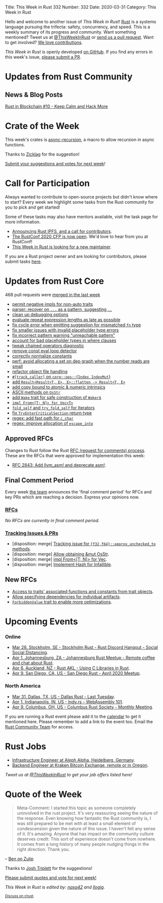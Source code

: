 Title: This Week in Rust 332
Number: 332
Date: 2020-03-31
Category: This Week in Rust

Hello and welcome to another issue of *This Week in Rust*!
[Rust](http://rust-lang.org) is a systems language pursuing the trifecta: safety, concurrency, and speed.
This is a weekly summary of its progress and community.
Want something mentioned? Tweet us at [@ThisWeekInRust](https://twitter.com/ThisWeekInRust) or [send us a pull request](https://github.com/cmr/this-week-in-rust).
Want to get involved? [We love contributions](https://github.com/rust-lang/rust/blob/master/CONTRIBUTING.md).

*This Week in Rust* is openly developed [on GitHub](https://github.com/cmr/this-week-in-rust).
If you find any errors in this week's issue, [please submit a PR](https://github.com/cmr/this-week-in-rust/pulls).

# Updates from Rust Community

## News & Blog Posts

[Rust in Blockchain #10 - Keep Calm and Hack More](https://rustinblockchain.org/newsletters/2020-04-01-keep-calm-and-hack-more/)

# Crate of the Week

This week's crates is [async-recursion](https://github.com/dcchut/async-recursion), a macro to allow recursion in async functions.

Thanks to [Zicklag](https://users.rust-lang.org/t/crate-of-the-week/2704/744) for the suggestion!

[Submit your suggestions and votes for next week][submit_crate]!

[submit_crate]: https://users.rust-lang.org/t/crate-of-the-week/2704

# Call for Participation

Always wanted to contribute to open-source projects but didn't know where to start?
Every week we highlight some tasks from the Rust community for you to pick and get started!

Some of these tasks may also have mentors available, visit the task page for more information.

* [Announcing Rust IPFS, and a call for contributors](https://blog.ipfs.io/2020-03-18-announcing-rust-ipfs/).
* [The RustConf 2020 CFP is now open](https://cfp.rustconf.com/events/rustconf-2020). We'd love to hear from you at RustConf!
* [This Week in Rust is looking for a new maintainer](https://blog.rust-lang.org/inside-rust/2020/03/13/twir-new-lead.html).

If you are a Rust project owner and are looking for contributors, please submit tasks [here][guidelines].

[guidelines]: https://users.rust-lang.org/t/twir-call-for-participation/4821

# Updates from Rust Core

468 pull requests were [merged in the last week][merged]

[merged]: https://github.com/search?q=is%3Apr+org%3Arust-lang+is%3Amerged+merged%3A2020-03-23..2020-03-30

* [permit negative impls for non-auto traits](https://github.com/rust-lang/rust/pull/68004)
* [parser: recover on `...` as a pattern, suggesting `..`](https://github.com/rust-lang/rust/pull/70417)
* [clean up debugging options](https://github.com/rust-lang/rust/pull/70297)
* [evaluate repeat expression lengths as late as possible](https://github.com/rust-lang/rust/pull/69981)
* [fix cycle error when emitting suggestion for mismatched `fn` type](https://github.com/rust-lang/rust/pull/69936)
* [fix smaller issues with invalid placeholder type errors](https://github.com/rust-lang/rust/pull/70369)
* [fix incorrect pattern warning "unreachable pattern"](https://github.com/rust-lang/rust/pull/70413)
* [account for bad placeholder types in where clauses](https://github.com/rust-lang/rust/pull/70294)
* [tweak chained operators diagnostic](https://github.com/rust-lang/rust/pull/69878)
* [remove const eval loop detector](https://github.com/rust-lang/rust/pull/70087)
* [correctly normalize constants](https://github.com/rust-lang/rust/pull/70319)
* [perf: avoid allocating a set on dep graph when the number reads are small](https://github.com/rust-lang/rust/pull/69778)
* [refactor object file handling](https://github.com/rust-lang/rust/pull/70384)
* [`#[track_caller]` on `core::ops::`{`Index`, `IndexMut`}](https://github.com/rust-lang/rust/pull/70234)
* [add `Result<Result<T, E>, E>::flatten -> Result<T, E>`](https://github.com/rust-lang/rust/pull/70140)
* [add copy bound to atomic & numeric intrinsics](https://github.com/rust-lang/rust/pull/70101)
* [ASCII methods on `OsStr`](https://github.com/rust-lang/rust/pull/69937)
* [add `Wake` trait for safe construction of `Waker`s](https://github.com/rust-lang/rust/pull/68700)
* [`impl From<[T; N]> for Vec<T>`](https://github.com/rust-lang/rust/pull/68692)
* [`fold_self` and `try_fold_self` for Iterators](https://github.com/rust-lang/rust/pull/65222)
* [fix `TryEnterCriticalSection` return type](https://github.com/rust-lang/rust/pull/70510)
* [regex: add fast path for `c_char`](https://github.com/rust-lang/regex/pull/658)
* [regex: improve allocation of `escape_into`](https://github.com/rust-lang/regex/pull/655)

## Approved RFCs

Changes to Rust follow the Rust [RFC (request for comments) process](https://github.com/rust-lang/rfcs#rust-rfcs). These
are the RFCs that were approved for implementation this week:

* [RFC 2843: Add llvm_asm! and deprecate asm!](https://github.com/rust-lang/rfcs/pull/2843).

## Final Comment Period

Every week [the team](https://www.rust-lang.org/team.html) announces the
'final comment period' for RFCs and key PRs which are reaching a
decision. Express your opinions now.

### [RFCs](https://github.com/rust-lang/rfcs/labels/final-comment-period)

*No RFCs are currently in final comment period.*

### [Tracking Issues & PRs](https://github.com/rust-lang/rust/labels/final-comment-period)

* [disposition: merge] [Tracking issue for `{f32,f64}::approx_unchecked_to` methods](https://github.com/rust-lang/rust/issues/67058).
* [disposition: merge] [Allow obtaining &mut OsStr](https://github.com/rust-lang/rust/pull/70048).
* [disposition: merge] [impl From<[T; N]> for Vec<T>](https://github.com/rust-lang/rust/pull/68692).
* [disposition: merge] [Implement Hash for Infallible](https://github.com/rust-lang/rust/pull/70281).

## New RFCs

* [Access to traits' associated functions and constants from trait objects](https://github.com/rust-lang/rfcs/pull/2886).
* [Allow specifying dependencies for individual artifacts](https://github.com/rust-lang/rfcs/pull/2887).
* [`ForbiddenValue` trait to enable more optimizations](https://github.com/rust-lang/rfcs/pull/2888).

# Upcoming Events

### Online

* [Mar 28. Stockholm, SE - Stockholm Rust - Rust Discord Hangout - Social Social Distancing](https://www.meetup.com/Stockholm-Rust/events/269572409/).
* [Apr  1. Johannesburg, ZA - Johannesburg Rust Meetup - Remote coffee and chat about Rust](https://www.meetup.com/Johannesburg-Rust-Meetup/events/269648606/).
* [Apr  6. Auckland, NZ - Rust AKL - Using C Libraries in Rust](https://www.meetup.com/rust-akl/events/266876539/).
* [Apr  9. San Diego, CA, US - San Diego Rust - April 2020 Meetup](https://www.meetup.com/San-Diego-Rust/events/269639205/).

### North America

* [Mar 31. Dallas, TX, US - Dallas Rust - Last Tuesday](https://www.meetup.com/Dallas-Rust/events/zfgwzmybcfbpc/).
* [Apr  1. Indianapolis, IN, US - Indy.rs - WebAssembly 101](https://www.meetup.com/indyrs/events/dtqwprybcgbcb/).
* [Apr  9. Columbus, OH, US - Columbus Rust Society - Monthly Meeting](https://www.meetup.com/columbus-rs/events/dpkhgrybcgbmb/).

If you are running a Rust event please add it to the [calendar] to get
it mentioned here. Please remember to add a link to the event too.
Email the [Rust Community Team][community] for access.

[calendar]: https://www.google.com/calendar/embed?src=apd9vmbc22egenmtu5l6c5jbfc%40group.calendar.google.com
[community]: mailto:community-team@rust-lang.org

# Rust Jobs

* [Infrastructure Engineer at Aleph Alpha, Heidelberg, Germany](https://aleph-alpha.de/sw_engineer.html?language=de).
* [Backend Engineer at Kraken Bitcoin Exchange, remote or in Oregon](https://www.glassdoor.com/job-listing/backend-engineer-rust-kraken-bitcoin-exchange-JV_KO0,21_KE22,45.htm?jl=2913415229&utm_campaign=google_jobs_apply&utm_source=google_jobs_apply&utm_medium=organic).

*Tweet us at [@ThisWeekInRust](https://twitter.com/ThisWeekInRust) to get your job offers listed here!*

# Quote of the Week

> Meta-Comment: I started this topic as someone completely uninvolved in the rust project. It's very reassuring seeing the nature of the response. Even knowing how fantastic the Rust community is, I was still prepared to be met with at least a small element of condescension given the nature of this issue. I haven't felt any sense of it. It's amazing. Anyone that has impact on the community culture deserves credit: This sort of experience doesn't come from nowhere. It comes from a long history of many people nudging things in the right direction.
> Thank you.

– [Ben on Zulip](https://rust-lang.zulipchat.com/#narrow/stream/122653-zulip/topic/new-user.20friction.20from.20stream.20naming.20conventions/near/191422121)

Thanks to [Josh Triplett](https://users.rust-lang.org/t/twir-quote-of-the-week/328/842) for the suggestions!

[Please submit quotes and vote for next week!](https://users.rust-lang.org/t/twir-quote-of-the-week/328)

*This Week in Rust is edited by: [nasa42](https://github.com/nasa42) and [llogiq](https://github.com/llogiq).*

<small>[Discuss on r/rust]().</small>
